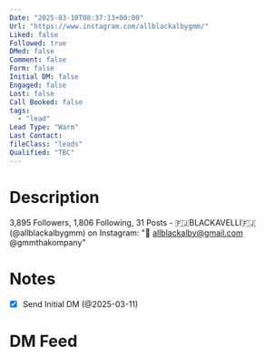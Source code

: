 ```yaml
---
Date: "2025-03-10T08:37:13+00:00"
Url: "https://www.instagram.com/allblackalbygmm/"
Liked: false
Followed: true
DMed: false
Comment: false
Form: false
Initial DM: false
Engaged: false
Lost: false
Call Booked: false
tags:
  - "lead"
Lead Type: "Warm"
Last Contact:
fileClass: "leads"
Qualified: "TBC"
---
```

# Description
3,895 Followers, 1,806 Following, 31 Posts - 🇫🇯BLACKAVELLI🇫🇯 (@allblackalbygmm) on Instagram: "📩 allblackalby@gmail.com 
@gmmthakompany"
# Notes
- [x] Send Initial DM (@2025-03-11)
# DM Feed